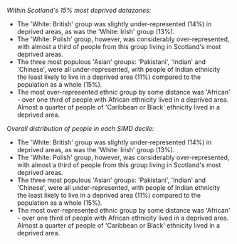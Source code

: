 *Within Scotland's 15% most deprived datazones:*
* The 'White: British' group was slightly under-represented (14%) in deprived areas, as was the 'White: Irish' group (13%).
* The 'White: Polish' group, however, was considerably over-represented, with almost a third of people from this group living in Scotland's most deprived areas.
* The three most populous 'Asian' groups: 'Pakistani', 'Indian' and 'Chinese', were all under-represented, with people of Indian ethnicity the least likely to live in a deprived area (11%) compared to the population as a whole (15%).
* The most over-represented ethnic group by some distance was 'African' - over one third of people with African ethnicity lived in a deprived area. Almost a quarter of people of 'Caribbean or Black' ethnicity lived in a deprived area.

*Overall distribution of people in each SIMD decile:*
* The 'White: British' group was slightly under-represented (14%) in deprived areas, as was the 'White: Irish' group (13%).
* The 'White: Polish' group, however, was considerably over-represented, with almost a third of people from this group living in Scotland's most deprived areas.
* The three most populous 'Asian' groups: 'Pakistani', 'Indian' and 'Chinese', were all under-represented, with people of Indian ethnicity the least likely to live in a deprived area (11%) compared to the population as a whole (15%).
* The most over-represented ethnic group by some distance was 'African' - over one third of people with African ethnicity lived in a deprived area. Almost a quarter of people of 'Caribbean or Black' ethnicity lived in a deprived area.
